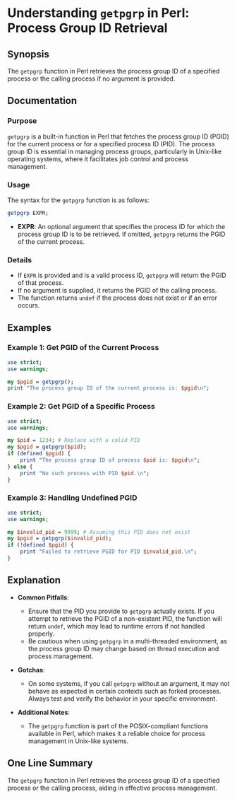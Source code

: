<!--
Meta Description: # Understanding `getpgrp` in Perl: Process Group ID Retrieval ## Synopsis The `getpgrp` function in Perl retrieves the process group ID of a specified...
Meta Keywords: process, pgid, getpgrp, pid, perl
-->

# Understanding `getpgrp` in Perl: Process Group ID Retrieval

## Synopsis
The `getpgrp` function in Perl retrieves the process group ID of a specified process or the calling process if no argument is provided.

## Documentation
### Purpose
`getpgrp` is a built-in function in Perl that fetches the process group ID (PGID) for the current process or for a specified process ID (PID). The process group ID is essential in managing process groups, particularly in Unix-like operating systems, where it facilitates job control and process management.

### Usage
The syntax for the `getpgrp` function is as follows:

```perl
getpgrp EXPR;
```

- **EXPR**: An optional argument that specifies the process ID for which the process group ID is to be retrieved. If omitted, `getpgrp` returns the PGID of the current process.

### Details
- If `EXPR` is provided and is a valid process ID, `getpgrp` will return the PGID of that process.
- If no argument is supplied, it returns the PGID of the calling process.
- The function returns `undef` if the process does not exist or if an error occurs.

## Examples
### Example 1: Get PGID of the Current Process
```perl
use strict;
use warnings;

my $pgid = getpgrp();
print "The process group ID of the current process is: $pgid\n";
```

### Example 2: Get PGID of a Specific Process
```perl
use strict;
use warnings;

my $pid = 1234; # Replace with a valid PID
my $pgid = getpgrp($pid);
if (defined $pgid) {
    print "The process group ID of process $pid is: $pgid\n";
} else {
    print "No such process with PID $pid.\n";
}
```

### Example 3: Handling Undefined PGID
```perl
use strict;
use warnings;

my $invalid_pid = 9999; # Assuming this PID does not exist
my $pgid = getpgrp($invalid_pid);
if (!defined $pgid) {
    print "Failed to retrieve PGID for PID $invalid_pid.\n";
}
```

## Explanation
- **Common Pitfalls**: 
  - Ensure that the PID you provide to `getpgrp` actually exists. If you attempt to retrieve the PGID of a non-existent PID, the function will return `undef`, which may lead to runtime errors if not handled properly.
  - Be cautious when using `getpgrp` in a multi-threaded environment, as the process group ID may change based on thread execution and process management.

- **Gotchas**: 
  - On some systems, if you call `getpgrp` without an argument, it may not behave as expected in certain contexts such as forked processes. Always test and verify the behavior in your specific environment.

- **Additional Notes**: 
  - The `getpgrp` function is part of the POSIX-compliant functions available in Perl, which makes it a reliable choice for process management in Unix-like systems.

## One Line Summary
The `getpgrp` function in Perl retrieves the process group ID of a specified process or the calling process, aiding in effective process management.